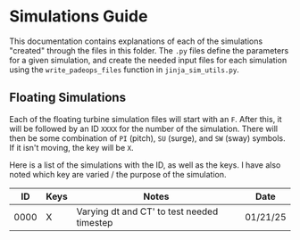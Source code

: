 # Simulations Guide

This documentation contains explanations of each of the simulations "created" through the files in this folder. The `.py` files define the parameters for a given simulation, and create the needed input files for each simulation using the `write_padeops_files` function in `jinja_sim_utils.py`.

## Floating Simulations

Each of the floating turbine simulation files will start with an `F`. After this, it will be followed by an ID `XXXX` for the number of the simulation. There will then be some combination of `PI` (pitch), `SU` (surge), and `SW` (sway) symbols. If it isn't moving, the key will be `X`.

Here is a list of the simulations with the ID, as well as the keys. I have also noted which key are varied / the purpose of the simulation. 

| ID   | Keys | Notes | Date |
|------|------|-------|------|
| 0000 | X    | Varying dt and CT' to test needed timestep | 01/21/25|




